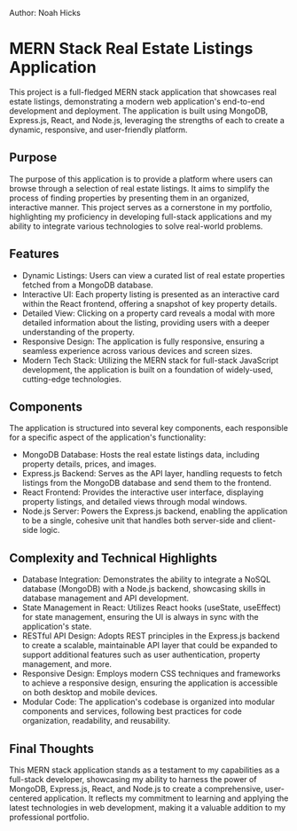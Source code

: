 Author: Noah Hicks

# MERN Stack Real Estate Listings Application
This project is a full-fledged MERN stack application that showcases real estate listings, demonstrating a modern web application's end-to-end development and deployment. The application is built using MongoDB, Express.js, React, and Node.js, leveraging the strengths of each to create a dynamic, responsive, and user-friendly platform.

## Purpose
The purpose of this application is to provide a platform where users can browse through a selection of real estate listings. It aims to simplify the process of finding properties by presenting them in an organized, interactive manner. This project serves as a cornerstone in my portfolio, highlighting my proficiency in developing full-stack applications and my ability to integrate various technologies to solve real-world problems.

## Features
- Dynamic Listings: Users can view a curated list of real estate properties fetched from a MongoDB database.
- Interactive UI: Each property listing is presented as an interactive card within the React frontend, offering a snapshot of key property details.
- Detailed View: Clicking on a property card reveals a modal with more detailed information about the listing, providing users with a deeper understanding of the property.
- Responsive Design: The application is fully responsive, ensuring a seamless experience across various devices and screen sizes.
- Modern Tech Stack: Utilizing the MERN stack for full-stack JavaScript development, the application is built on a foundation of widely-used, cutting-edge technologies.

## Components
The application is structured into several key components, each responsible for a specific aspect of the application's functionality:
- MongoDB Database: Hosts the real estate listings data, including property details, prices, and images.
- Express.js Backend: Serves as the API layer, handling requests to fetch listings from the MongoDB database and send them to the frontend.
- React Frontend: Provides the interactive user interface, displaying property listings, and detailed views through modal windows.
- Node.js Server: Powers the Express.js backend, enabling the application to be a single, cohesive unit that handles both server-side and client-side logic.

## Complexity and Technical Highlights
- Database Integration: Demonstrates the ability to integrate a NoSQL database (MongoDB) with a Node.js backend, showcasing skills in database management and API development.
- State Management in React: Utilizes React hooks (useState, useEffect) for state management, ensuring the UI is always in sync with the application's state.
- RESTful API Design: Adopts REST principles in the Express.js backend to create a scalable, maintainable API layer that could be expanded to support additional features such as user authentication, property management, and more.
- Responsive Design: Employs modern CSS techniques and frameworks to achieve a responsive design, ensuring the application is accessible on both desktop and mobile devices.
- Modular Code: The application's codebase is organized into modular components and services, following best practices for code organization, readability, and reusability.

## Final Thoughts
This MERN stack application stands as a testament to my capabilities as a full-stack developer, showcasing my ability to harness the power of MongoDB, Express.js, React, and Node.js to create a comprehensive, user-centered application. It reflects my commitment to learning and applying the latest technologies in web development, making it a valuable addition to my professional portfolio.
